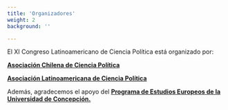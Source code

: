 ```yaml
---
title: 'Organizadores'
weight: 2
background: ''

---
```


El XI Congreso Latinoamericano de Ciencia Política está organizado por:

**[Asociación Chilena de Ciencia Política](www.accp.cl)**

**[Asociación Latinoamericana de Ciencia Política](www.alacip.org)**

Además, agradecemos el apoyo del **[Programa de Estudios Europeos de la Universidad de Concepción.](https://pee.udec.cl/)**
